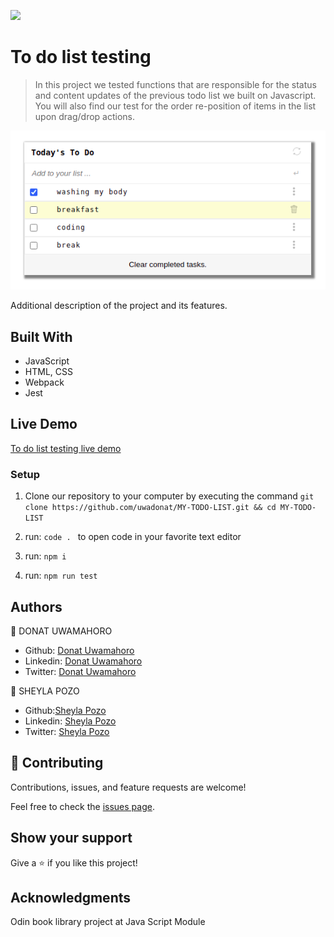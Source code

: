 ![](https://img.shields.io/badge/Microverse-blueviolet)

# To do list testing

> In this project we tested functions that are responsible for the status and content updates of the previous todo list we built on Javascript. You will also find our test for the order re-position of items in the list upon drag/drop actions.

![screenshot](https://github.com/uwadonat/MY-TODO-LIST/blob/testing-part2/Screenshot.png)

Additional description of the project and its features.

## Built With

- JavaScript
- HTML, CSS
- Webpack
- Jest

## Live Demo

[To do list testing live demo](https://uwadonat.github.io/MY-TODO-LIST/)

### Setup

1. Clone our repository to your computer by executing the command `git clone https://github.com/uwadonat/MY-TODO-LIST.git && cd MY-TODO-LIST`

2. run: `code . ` to open code in your favorite text editor

3. run: `npm i`

4. run: `npm run test`

## Authors

👤 DONAT UWAMAHORO

- Github: [Donat Uwamahoro](https://github.com/uwadonat)
- Linkedin: [Donat Uwamahoro](https://www.linkedin.com/in/uwadonat)
- Twitter: [Donat Uwamahoro](https://twitter.com/uwahoroDonat)
  
 👤 SHEYLA POZO

- Github:[Sheyla Pozo](https://github.com/sheylaPozo)
- Linkedin: [Sheyla Pozo](https://www.linkedin.com/in/sheypozo/)
- Twitter: [Sheyla Pozo](https://twitter.com/sheyPozo)

## 🤝 Contributing

Contributions, issues, and feature requests are welcome!

Feel free to check the [issues page](https://github.com/uwadonat/MY-TODO-LIST/issues/new).

## Show your support

Give a ⭐️ if you like this project!

## Acknowledgments

Odin book library project at Java Script Module
